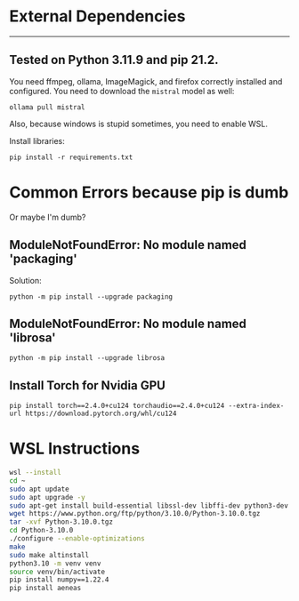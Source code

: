 # External Dependencies
---
Tested on Python 3.11.9 and pip 21.2.
---
You need ffmpeg, ollama, ImageMagick, and firefox correctly installed and configured. You need to download the `mistral` model as well:
```shell
ollama pull mistral
```
Also, because windows is stupid sometimes, you need to enable WSL.


Install libraries:
```
pip install -r requirements.txt
```

# Common Errors because pip is dumb
Or maybe I'm dumb?

## ModuleNotFoundError: No module named 'packaging'

Solution:
```
python -m pip install --upgrade packaging
```

## ModuleNotFoundError: No module named 'librosa'

```
python -m pip install --upgrade librosa
```

## Install Torch for Nvidia GPU
```
pip install torch==2.4.0+cu124 torchaudio==2.4.0+cu124 --extra-index-url https://download.pytorch.org/whl/cu124
```

# WSL Instructions
```bash
wsl --install
cd ~
sudo apt update
sudo apt upgrade -y
sudo apt-get install build-essential libssl-dev libffi-dev python3-dev espeak libespeak-dev ffmpeg
wget https://www.python.org/ftp/python/3.10.0/Python-3.10.0.tgz
tar -xvf Python-3.10.0.tgz
cd Python-3.10.0
./configure --enable-optimizations
make
sudo make altinstall
python3.10 -m venv venv
source venv/bin/activate
pip install numpy==1.22.4
pip install aeneas

```
